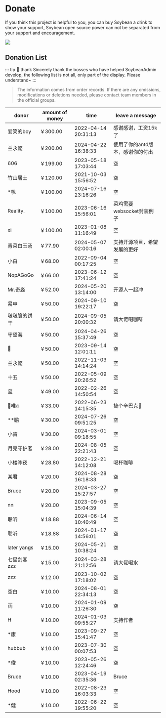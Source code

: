 # Donate

If you think this project is helpful to you, you can buy Soybean a drink to show your support, Soybean open source power can not be separated from your support and encouragement.

![](https://soybeanjs-1300612522.cos.ap-guangzhou.myqcloud.com/uPic/donation.png)


## Donation List

::: tip 🎉 thank
Sincerely thank the bosses who have helped SoybeanAdmin develop, the following list is not all, only part of the display. Please understand~
:::

> The information comes from order records. If there are any omissions, modifications or deletions needed, please contact team members in the official groups.

| donor       | amount of money | time                | leave a message    |
|-------------|-----------------|---------------------|--------------------|
| 爱笑的boy      | ￥300.00         | 2022-04-14 20:31:13 | 感谢感谢，工资15k了        |
| 兰永懿         | ￥200.00         | 2024-04-22 16:38:33 | 使用了你的antd版本，感谢你的付出 |
| 606         | ￥199.00         | 2023-05-18 17:03:44 | 空                  |
| 竹山居士        | ￥120.00         | 2021-10-03 15:56:52 | 空                  |
| *帆          | ￥100.00         | 2024-07-16 23:16:26 | 空                  |
| Reality.    | ￥100.00         | 2023-06-16 15:56:01 | 菜鸡需要websocket封装例子  |
| xi          | ￥100.00         | 2023-01-08 11:16:49 | 空                  |
| 青菜白玉汤       | ￥77.90          | 2024-05-07 02:00:16 | 支持开源项目，希望发展的更好     |
| 小白          | ￥68.00          | 2022-09-04 00:17:25 | 空                  |
| NopAGoGo    | ￥66.00          | 2023-06-12 17:41:24 | 空                  |
| Mr.奇淼       | ￥52.00          | 2024-05-20 13:14:00 | 开源人一起冲             |
| 易申          | ￥50.00          | 2024-09-10 19:22:17 | 空                  |
| 啵啵脆的饼干      | ￥50.00          | 2024-09-05 20:00:32 | 请大佬喝咖啡             |
| 守望海         | ￥50.00          | 2024-04-26 15:37:49 | 空                  |
| 👿          | ￥50.00          | 2023-09-14 12:01:11 | 空                  |
| 兰永懿         | ￥50.00          | 2022-11-03 14:14:24 | 空                  |
| 十五          | ￥50.00          | 2022-05-09 20:26:52 | 空                  |
| 玺           | ￥49.00          | 2022-02-26 14:50:54 | 空                  |
| 🚈唯🔥       | ￥33.00          | 2022-06-23 14:15:35 | 搞个辛巴克🧋            |
| **鹏         | ￥30.00          | 2024-07-26 09:51:25 | 空                  |
| 小寳          | ￥30.00          | 2024-03-01 09:18:55 | 空                  |
| 月亮守护者       | ￥28.00          | 2024-08-05 22:21:43 | 空                  |
| 小楼昨夜        | ￥28.80          | 2022-12-21 14:12:08 | 喝杯咖啡               |
| 某君          | ￥20.00          | 2024-08-28 16:18:33 | 空                  |
| Bruce       | ￥20.00          | 2024-03-27 15:27:57 | 空                  |
| nn          | ￥20.00          | 2023-09-05 15:04:39 | 空                  |
| 聆听          | ￥18.88          | 2024-06-14 10:40:49 | 空                  |
| 聆听          | ￥18.88          | 2024-01-17 14:56:01 | 空                  |
| later yangs | ￥15.00          | 2024-05-21 10:38:24 | 空                  |
| 七星剑客zzz     | ￥15.00          | 2024-03-28 21:12:56 | 请大佬喝水              |
| zzz         | ￥12.00          | 2023-10-02 17:18:02 | 空                  |
| 空白          | ￥10.00          | 2024-08-01 22:34:13 | 空                  |
| 雨           | ￥10.00          | 2024-01-09 11:26:30 | 空                  |
| H           | ￥10.00          | 2024-01-03 09:55:27 | 支持作者               |
| *康          | ￥10.00          | 2023-09-27 15:41:47 | 空                  |
| hubbub      | ￥10.00          | 2023-07-30 00:07:53 | 空                  |
| *俊          | ￥10.00          | 2023-05-26 12:24:46 | 空                  |
| Bruce       | ￥10.00          | 2023-04-19 02:35:36 | Bruce              |
| Hood        | ￥10.00          | 2022-08-23 16:03:33 | 空                  |
| *健          | ￥10.00          | 2022-06-22 19:55:20 | 空                  |
